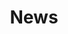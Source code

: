 ---
layout: child_layout/news
title: News
permalink: /about/news/
hero: /assets/img/content/hero/hero-4.jpg
side_nav_id: 6
---